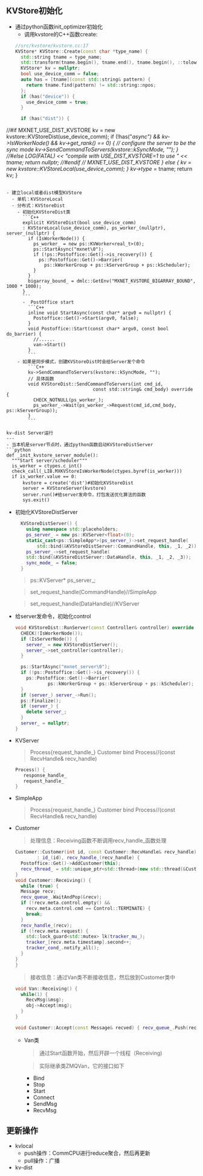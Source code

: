 KVStore初始化
---
- 通过python函数init_optimizer初始化
  - 调用kvstore的C++函数create:
  ```C++
  //src/kvstore/kvstore.cc:17
  KVStore* KVStore::Create(const char *type_name) {
    std::string tname = type_name;
    std::transform(tname.begin(), tname.end(), tname.begin(), ::tolower);
    KVStore* kv = nullptr;
    bool use_device_comm = false;
    auto has = [tname](const std::string& pattern) {
      return tname.find(pattern) != std::string::npos;
    };  
    if (has("device")) {
      use_device_comm = true;
    }

    if (has("dist")) {
//#if MXNET_USE_DIST_KVSTORE
      kv = new kvstore::KVStoreDist(use_device_comm);
      if (!has("_async") && kv->IsWorkerNode() && kv->get_rank()  == 0) {
      // configure the server to be the sync mode
        kv->SendCommandToServers(kvstore::kSyncMode, "");
      }
//#else
      LOG(FATAL) << "compile with USE_DIST_KVSTORE=1 to use " << tname;
      return nullptr;
//#endif  // MXNET_USE_DIST_KVSTORE
    } else {
      kv =  new kvstore::KVStoreLocal(use_device_comm);
    }
    kv->type_ = tname;
    return kv;
  }
  ```

  - 建立local或者dist模型KVStore
    - 单机：KVStoreLocal
    - 分布式：KVStoreDist
      - 初始化KVStoreDist类
        ```C++
        explicit KVStoreDist(bool use_device_comm)
        : KVStoreLocal(use_device_comm), ps_worker_(nullptr), server_(nullptr) {
          if (IsWorkerNode()) {
            ps_worker_ = new ps::KVWorker<real_t>(0);
            ps::StartAsync("mxnet\0");
            if (!ps::Postoffice::Get()->is_recovery()) {
              ps::Postoffice::Get()->Barrier(
                ps::kWorkerGroup + ps::kServerGroup + ps::kScheduler);
            }
          }
          bigarray_bound_ = dmlc::GetEnv("MXNET_KVSTORE_BIGARRAY_BOUND", 1000 * 1000);
        }
        ```
        -  PostOffice start
          ```C++
          inline void StartAsync(const char* argv0 = nullptr) {
            Postoffice::Get()->Start(argv0, false);
          }
          void Postoffice::Start(const char* argv0, const bool do_barrier) {  
            //......
            van->Start()
          }
          ```
      - 如果是同步模式，创建KVStoreDist时会给Server发个命令
          ```C++
          kv->SendCommandToServers(kvstore::kSyncMode, "");
          // 具体函数
          void KVStoreDist::SendCommandToServers(int cmd_id,
                                  const std::string& cmd_body) override {
            CHECK_NOTNULL(ps_worker_);
            ps_worker_->Wait(ps_worker_->Request(cmd_id,cmd_body,                                                       ps::kServerGroup));
          }
          ```

kv-dist Server运行
---
- 当本机是server节点时，通过python函数启动KVStoreDistServer
  ```python
  def _init_kvstore_server_module():
    """Start server/scheduler"""
    is_worker = ctypes.c_int()
    check_call(_LIB.MXKVStoreIsWorkerNode(ctypes.byref(is_worker)))
    if is_worker.value == 0:
        kvstore = create('dist')#初始化KVStoreDist
        server = KVStoreServer(kvstore)
        server.run()#给server发命令，打包发送优化算法的函数
        sys.exit()
  ```
- 初始化KVStoreDistServer
    ```C++
      KVStoreDistServer() {
        using namespace std::placeholders;
        ps_server_ = new ps::KVServer<float>(0);
        static_cast<ps::SimpleApp*>(ps_server_)->set_request_handle(
            std::bind(&KVStoreDistServer::CommandHandle, this, _1, _2));
        ps_server_->set_request_handle(
        std::bind(&KVStoreDistServer::DataHandle, this, _1, _2, _3));
        sync_mode_ = false;
      }
    ```
    > ps::KVServer<float>* ps_server_;

    > set_request_handle(CommandHandle)//SimpleApp

    > set_request_handle(DataHandle)//KVServer

- 给server发命令，初始化control
  ```C++
  void KVStoreDist::RunServer(const Controller& controller) override {
    CHECK(!IsWorkerNode());
    if (IsServerNode()) {
      server_ = new KVStoreDistServer();
      server_->set_controller(controller);
    }

    ps::StartAsync("mxnet_server\0");
    if (!ps::Postoffice::Get()->is_recovery()) {
      ps::Postoffice::Get()->Barrier(
              ps::kWorkerGroup + ps::kServerGroup + ps::kScheduler);
    }
    if (server_) server_->Run();
    ps::Finalize();
    if (server_) {
      delete server_;
    }
    server_ = nullptr;
  }
  ```

- KVServer
  > Process{request_handle_}
  > Customer bind Process//(const RecvHandle& recv_handle)
    ```C
    Process() {
       response_handle_
       request_handle_
    }
    ```

- SimpleApp
  > Process{request_handle_}
  > Customer bind Process//(const RecvHandle& recv_handle)

- Customer
  > 处理信息：Receiving函数不断调用recv_handle_函数处理
    ```C++
    Customer::Customer(int id, const Customer::RecvHandle& recv_handle)
            : id_(id), recv_handle_(recv_handle) {
      Postoffice::Get()->AddCustomer(this);
      recv_thread_ = std::unique_ptr<std::thread>(new std::thread(&Customer::Receiving, this));
    }
    void Customer::Receiving() {
      while (true) {
      Message recv;
      recv_queue_.WaitAndPop(&recv);
      if (!recv.meta.control.empty() &&
        recv.meta.control.cmd == Control::TERMINATE) {
        break;
      }
      recv_handle_(recv);
      if (!recv.meta.request) {
        std::lock_guard<std::mutex> lk(tracker_mu_);
        tracker_[recv.meta.timestamp].second++;
        tracker_cond_.notify_all();
      }
    }
  }
  ```
  > 接收信息：通过Van类不断接收信息，然后放到Customer类中
  ```C++
  void Van::Receiving() {
    while(1) {
      RecvMsg(&msg);
      obj->Accept(msg);
    }
  }
  ```
  ```C++
  void Customer::Accept(const Message& recved) { recv_queue_.Push(recved); }
  ```

  - Van类
    > 通过Start函数开始，然后开辟一个线程（Receiving)

    > 实际继承类ZMQVan，它的接口如下
      - Bind
      - Stop
      - Start
      - Connect
      - SendMsg
      - RecvMsg

更新操作
---
- kvlocal
  - push操作：CommCPU进行reduce聚合，然后再更新
  - pull操作：广播
- kv-dist
